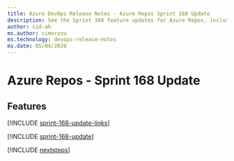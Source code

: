 ```yaml
---
title: Azure DevOps Release Notes - Azure Repos Sprint 168 Update
description: See the Sprint 168 feature updates for Azure Repos, including next steps.
author: sid-ah
ms.author: simerzou
ms.technology: devops-release-notes
ms.date: 05/04/2020
---
```


# Azure Repos - Sprint 168 Update

## Features

[!INCLUDE [sprint-168-update-links](../includes/repos/sprint-168-update-links.md)]

[!INCLUDE [sprint-168-update](../includes/repos/sprint-168-update.md)]

[!INCLUDE [nextsteps](../includes/nextsteps.md)]
